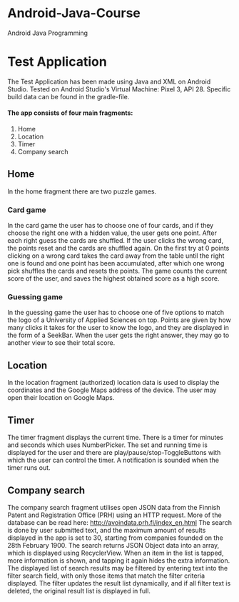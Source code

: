 # Android-Java-Course
Android Java Programming

# Test Application
The Test Application has been made using Java and XML on Android Studio. 
Tested on Android Studio's Virtual Machine: Pixel 3, API 28.
Specific build data can be found in the gradle-file.

#### The app consists of four main fragments:
1. Home
1. Location
1. Timer
1. Company search

## Home
In the home fragment there are two puzzle games. 
### Card game
In the card game the user has to choose one of four cards, and if they choose the right one with a hidden value, the user gets one point. After each right guess the cards are shuffled. If the user clicks the wrong card, the points reset and the cards are shuffled again. On the first try at 0 points clicking on a wrong card takes the card away from the table until the right one is found and one point has been accumulated, after which one wrong pick shuffles the cards and resets the points. 
The game counts the current score of the user, and saves the highest obtained score as a high score.
### Guessing game
In the guessing game the user has to choose one of five options to match the logo of a University of Applied Sciences on top. Points are given by how many clicks it takes for the user to know the logo, and they are displayed in the form of a SeekBar. When the user gets the right answer, they may go to another view to see their total score.

## Location
In the location fragment (authorized) location data is used to display the coordinates and the Google Maps address of the device. The user may open their location on Google Maps.

## Timer
The timer fragment displays the current time. There is a timer for minutes and seconds which uses NumberPicker. The set and running time is displayed for the user and there are play/pause/stop-ToggleButtons with which the user can control the timer. A notification is sounded when the timer runs out.

## Company search
The company search fragment utilises open JSON data from the Finnish Patent and Registration Office (PRH) using an HTTP request. More of the database can be read here: http://avoindata.prh.fi/index_en.html 
The search is done by user submitted text, and the maximum amount of results displayed in the app is set to 30, starting from companies founded on the 28th February 1900. The search returns JSON Object data into an array, which is displayed using RecyclerView. When an item in the list is tapped, more information is shown, and tapping it again hides the extra information.
The displayed list of search results may be filtered by entering text into the filter search field, with only those items that match the filter criteria displayed. The filter updates the result list dynamically, and if all filter text is deleted, the original result list is displayed in full.
